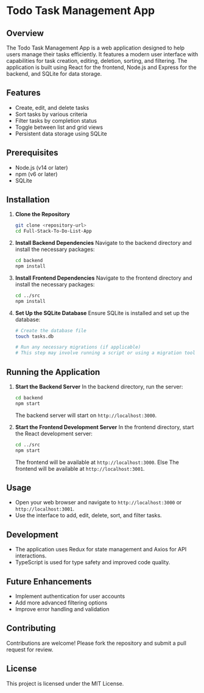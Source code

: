# Todo Task Management App

## Overview
The Todo Task Management App is a web application designed to help users manage their tasks efficiently. It features a modern user interface with capabilities for task creation, editing, deletion, sorting, and filtering. The application is built using React for the frontend, Node.js and Express for the backend, and SQLite for data storage.

## Features
- Create, edit, and delete tasks
- Sort tasks by various criteria
- Filter tasks by completion status
- Toggle between list and grid views
- Persistent data storage using SQLite

## Prerequisites
- Node.js (v14 or later)
- npm (v6 or later)
- SQLite

## Installation

1. **Clone the Repository**
   ```bash
   git clone <repository-url>
   cd Full-Stack-To-Do-List-App
   ```

2. **Install Backend Dependencies**
   Navigate to the backend directory and install the necessary packages:
   ```bash
   cd backend
   npm install
   ```

3. **Install Frontend Dependencies**
   Navigate to the frontend directory and install the necessary packages:
   ```bash
   cd ../src
   npm install
   ```

4. **Set Up the SQLite Database**
   Ensure SQLite is installed and set up the database:
   ```bash
   # Create the database file
   touch tasks.db

   # Run any necessary migrations (if applicable)
   # This step may involve running a script or using a migration tool
   ```

## Running the Application

1. **Start the Backend Server**
   In the backend directory, run the server:
   ```bash
   cd backend
   npm start
   ```
   The backend server will start on `http://localhost:3000`.

2. **Start the Frontend Development Server**
   In the frontend directory, start the React development server:
   ```bash
   cd ../src
   npm start
   ```
   The frontend will be available at `http://localhost:3000`.
   Else  The frontend will be available at `http://localhost:3001`.
## Usage
- Open your web browser and navigate to `http://localhost:3000` or `http://localhost:3001`.
- Use the interface to add, edit, delete, sort, and filter tasks.

## Development
- The application uses Redux for state management and Axios for API interactions.
- TypeScript is used for type safety and improved code quality.

## Future Enhancements
- Implement authentication for user accounts
- Add more advanced filtering options
- Improve error handling and validation

## Contributing
Contributions are welcome! Please fork the repository and submit a pull request for review.

## License
This project is licensed under the MIT License.
